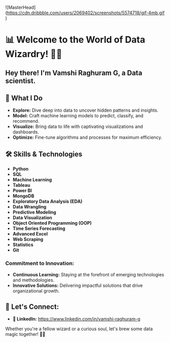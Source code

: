 ![MasterHead]([https://cdn.dribbble.com/users/2069402/screenshots/5574718/gif-4mb.gif ](https://www.pacific-systems.co.jp/img/index_img01.gif))

# 📊 Welcome to the World of Data Wizardry! 🧙‍♂️

## Hey there! I'm Vamshi Raghuram G, a Data scientist. 

## 🚀 What I Do
- **Explore:** Dive deep into data to uncover hidden patterns and insights.
- **Model:** Craft machine learning models to predict, classify, and recommend.
- **Visualize:** Bring data to life with captivating visualizations and dashboards.
- **Optimize:** Fine-tune algorithms and processes for maximum efficiency.

## 🛠️ Skills & Technologies

- **Python**  
- **SQL**
- **Machine Learning**  
- **Tableau**
- **Power BI**
- **MongoDB**
- **Exploratory Data Analysis (EDA)** 
- **Data Wrangling**
- **Predictive Modeling** 
- **Data Visualization**
- **Object Oriented Programming (OOP)**
- **Time Series Forecasting** 
- **Advanced Excel** 
- **Web Scraping** 
- **Statistics**
- **Git** 

### Commitment to Innovation:
- **Continuous Learning:** Staying at the forefront of emerging technologies and methodologies.
- **Innovative Solutions:** Delivering impactful solutions that drive organizational growth.

## 💬 Let's Connect:
- **💼 LinkedIn:** https://www.linkedin.com/in/vamshi-raghuram-g

Whether you're a fellow wizard or a curious soul, let's brew some data magic together! 🌟🔮
